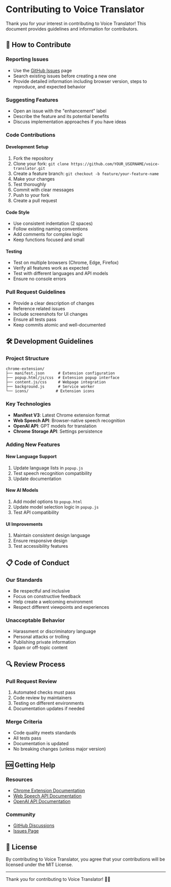 # Contributing to Voice Translator

Thank you for your interest in contributing to Voice Translator! This document provides guidelines and information for contributors.

## 🤝 How to Contribute

### Reporting Issues
- Use the [GitHub Issues](https://github.com/geonook/voice-translator/issues) page
- Search existing issues before creating a new one
- Provide detailed information including browser version, steps to reproduce, and expected behavior

### Suggesting Features
- Open an issue with the "enhancement" label
- Describe the feature and its potential benefits
- Discuss implementation approaches if you have ideas

### Code Contributions

#### Development Setup
1. Fork the repository
2. Clone your fork: `git clone https://github.com/YOUR_USERNAME/voice-translator.git`
3. Create a feature branch: `git checkout -b feature/your-feature-name`
4. Make your changes
5. Test thoroughly
6. Commit with clear messages
7. Push to your fork
8. Create a pull request

#### Code Style
- Use consistent indentation (2 spaces)
- Follow existing naming conventions
- Add comments for complex logic
- Keep functions focused and small

#### Testing
- Test on multiple browsers (Chrome, Edge, Firefox)
- Verify all features work as expected
- Test with different languages and API models
- Ensure no console errors

### Pull Request Guidelines
- Provide a clear description of changes
- Reference related issues
- Include screenshots for UI changes
- Ensure all tests pass
- Keep commits atomic and well-documented

## 🛠️ Development Guidelines

### Project Structure
```
chrome-extension/
├── manifest.json      # Extension configuration
├── popup.html/js/css  # Extension popup interface
├── content.js/css     # Webpage integration
├── background.js      # Service worker
└── icons/            # Extension icons
```

### Key Technologies
- **Manifest V3**: Latest Chrome extension format
- **Web Speech API**: Browser-native speech recognition
- **OpenAI API**: GPT models for translation
- **Chrome Storage API**: Settings persistence

### Adding New Features

#### New Language Support
1. Update language lists in `popup.js`
2. Test speech recognition compatibility
3. Update documentation

#### New AI Models
1. Add model options to `popup.html`
2. Update model selection logic in `popup.js`
3. Test API compatibility

#### UI Improvements
1. Maintain consistent design language
2. Ensure responsive design
3. Test accessibility features

## 📋 Code of Conduct

### Our Standards
- Be respectful and inclusive
- Focus on constructive feedback
- Help create a welcoming environment
- Respect different viewpoints and experiences

### Unacceptable Behavior
- Harassment or discriminatory language
- Personal attacks or trolling
- Publishing private information
- Spam or off-topic content

## 🔍 Review Process

### Pull Request Review
1. Automated checks must pass
2. Code review by maintainers
3. Testing on different environments
4. Documentation updates if needed

### Merge Criteria
- Code quality meets standards
- All tests pass
- Documentation is updated
- No breaking changes (unless major version)

## 🆘 Getting Help

### Resources
- [Chrome Extension Documentation](https://developer.chrome.com/docs/extensions/)
- [Web Speech API Documentation](https://developer.mozilla.org/en-US/docs/Web/API/Web_Speech_API)
- [OpenAI API Documentation](https://platform.openai.com/docs/)

### Community
- [GitHub Discussions](https://github.com/geonook/voice-translator/discussions)
- [Issues Page](https://github.com/geonook/voice-translator/issues)

## 📝 License

By contributing to Voice Translator, you agree that your contributions will be licensed under the MIT License.

---

Thank you for contributing to Voice Translator! 🎤✨
